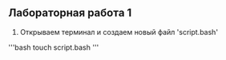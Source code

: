 ## Лабораторная работа 1

1. Открываем терминал и создаем новый файл 'script.bash'

'''bash
touch script.bash
'''
